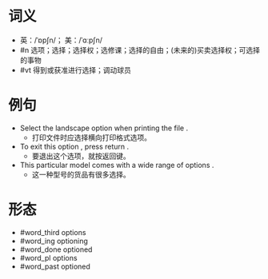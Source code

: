 # 词义
- 英：/ˈɒpʃn/； 美：/ˈɑːpʃn/
- #n 选项；选择；选择权；选修课；选择的自由；(未来的)买卖选择权；可选择的事物
- #vt 得到或获准进行选择；调动球员
# 例句
- Select the landscape option when printing the file .
	- 打印文件时应选择横向打印格式选项。
- To exit this option , press return .
	- 要退出这个选项，就按返回键。
- This particular model comes with a wide range of options .
	- 这一种型号的货品有很多选择。
# 形态
- #word_third options
- #word_ing optioning
- #word_done optioned
- #word_pl options
- #word_past optioned
